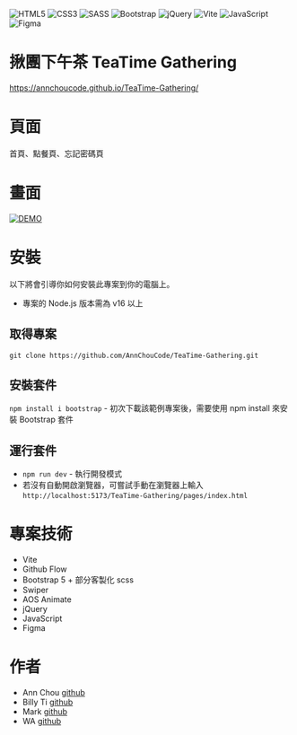 ![HTML5](https://camo.githubusercontent.com/d63d473e728e20a286d22bb2226a7bf45a2b9ac6c72c59c0e61e9730bfe4168c/68747470733a2f2f696d672e736869656c64732e696f2f62616467652f48544d4c352d4533344632363f7374796c653d666f722d7468652d6261646765266c6f676f3d68746d6c35266c6f676f436f6c6f723d7768697465)
![CSS3](https://img.shields.io/badge/CSS3-1572B6?style=for-the-badge&logo=css3&logoColor=white.svg)
![SASS](https://camo.githubusercontent.com/8849f369ac031cc842a4ab4248c7f7db6a4b593cad1f2d1c01d3aeb6f0f8dca7/68747470733a2f2f696d672e736869656c64732e696f2f62616467652f536173732d4343363639393f7374796c653d666f722d7468652d6261646765266c6f676f3d73617373266c6f676f436f6c6f723d7768697465)
![Bootstrap](https://img.shields.io/badge/Bootstrap-563D7C?style=for-the-badge&logo=bootstrap&logoColor=white.svg)
![jQuery](https://img.shields.io/badge/jQuery-0769AD?style=for-the-badge&logo=jquery&logoColor=white.svg)
![Vite](https://camo.githubusercontent.com/c1ee3046774b3a0f6165dbe7f4e8a323f583f21e48d60a4dba8edb49fc2463bc/68747470733a2f2f696d672e736869656c64732e696f2f62616467652f566974652d4237334246453f7374796c653d666f722d7468652d6261646765266c6f676f3d76697465266c6f676f436f6c6f723d464644363245)
![JavaScript](https://img.shields.io/badge/JavaScript-F7DF1E?style=for-the-badge&logo=JavaScript&logoColor=white)
![Figma](https://img.shields.io/badge/Figma-F24E1E?style=for-the-badge&logo=figma&logoColor=white)



# 揪團下午茶 TeaTime Gathering
https://annchoucode.github.io/TeaTime-Gathering/

# 頁面
首頁、點餐頁、忘記密碼頁

# 畫面
[![DEMO](http://img.youtube.com/vi/"iudtBVr1Y8g"/0.jpg)](https://www.youtube.com/watch?v="iudtBVr1Y8g" "Front End Project｜下午茶揪團去 TeaTime Gathering")

# 安裝
以下將會引導你如何安裝此專案到你的電腦上。
  - 專案的 Node.js 版本需為 v16 以上

## 取得專案
`git clone https://github.com/AnnChouCode/TeaTime-Gathering.git`

## 安裝套件
`npm install i bootstrap` - 初次下載該範例專案後，需要使用 npm install 來安裝 Bootstrap 套件

## 運行套件
- `npm run dev` - 執行開發模式
- 若沒有自動開啟瀏覽器，可嘗試手動在瀏覽器上輸入 `http://localhost:5173/TeaTime-Gathering/pages/index.html`


# 專案技術
  - Vite
  - Github Flow
  - Bootstrap 5 + 部分客製化 scss
  - Swiper
  - AOS Animate
  - jQuery
  - JavaScript
  - Figma

# 作者
  - Ann Chou [github](https://github.com/AnnChouCode)
  - Billy Ti [github](https://github.com/Billy-Ti)
  - Mark [github](https://github.com/Mark-JJchen)
  - WA [github](https://github.com/ldddl)
